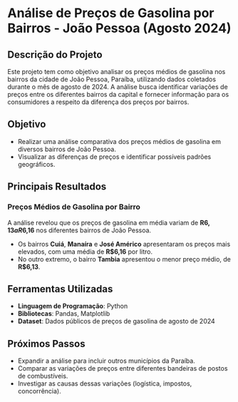 # Análise de Preços de Gasolina por Bairros - João Pessoa (Agosto 2024)
## Descrição do Projeto
Este projeto tem como objetivo analisar os preços médios de gasolina nos bairros da cidade de João Pessoa, Paraíba, utilizando dados coletados durante o mês de agosto de 2024. A análise busca identificar variações de preços entre os diferentes bairros da capital e fornecer informação para os consumidores a respeito da diferença dos preços por bairros.

## Objetivo

- Realizar uma análise comparativa dos preços médios de gasolina em diversos bairros de João Pessoa.
- Visualizar as diferenças de preços e identificar possíveis padrões geográficos.

## Principais Resultados

### Preços Médios de Gasolina por Bairro

A análise revelou que os preços de gasolina em média variam de **R$6,13 a R$6,16** nos diferentes bairros de João Pessoa.
- Os bairros **Cuiá**, **Manaíra** e **José Américo** apresentaram os preços mais elevados, com uma média de **R$6,16** por litro.
- No outro extremo, o bairro **Tambia** apresentou o menor preço médio, de **R$6,13**.

## Ferramentas Utilizadas

- **Linguagem de Programação**: Python
- **Bibliotecas**: Pandas, Matplotlib
- **Dataset**: Dados públicos de preços de gasolina de agosto de 2024

## Próximos Passos

- Expandir a análise para incluir outros municípios da Paraíba.
- Comparar as variações de preços entre diferentes bandeiras de postos de combustíveis.
- Investigar as causas dessas variações (logística, impostos, concorrência).
